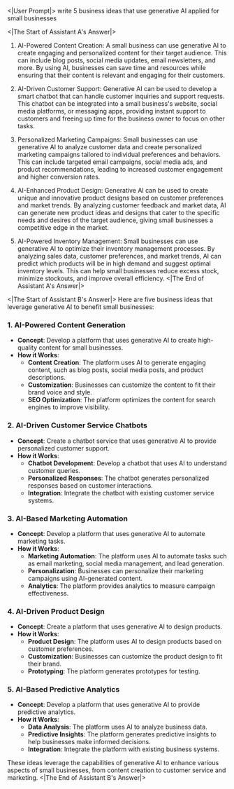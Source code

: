 <|User Prompt|>
write 5 business ideas that use generative AI applied for small businesses 

<|The Start of Assistant A's Answer|>
1. AI-Powered Content Creation: A small business can use generative AI to create engaging and personalized content for their target audience. This can include blog posts, social media updates, email newsletters, and more. By using AI, businesses can save time and resources while ensuring that their content is relevant and engaging for their customers.

2. AI-Driven Customer Support: Generative AI can be used to develop a smart chatbot that can handle customer inquiries and support requests. This chatbot can be integrated into a small business's website, social media platforms, or messaging apps, providing instant support to customers and freeing up time for the business owner to focus on other tasks.

3. Personalized Marketing Campaigns: Small businesses can use generative AI to analyze customer data and create personalized marketing campaigns tailored to individual preferences and behaviors. This can include targeted email campaigns, social media ads, and product recommendations, leading to increased customer engagement and higher conversion rates.

4. AI-Enhanced Product Design: Generative AI can be used to create unique and innovative product designs based on customer preferences and market trends. By analyzing customer feedback and market data, AI can generate new product ideas and designs that cater to the specific needs and desires of the target audience, giving small businesses a competitive edge in the market.

5. AI-Powered Inventory Management: Small businesses can use generative AI to optimize their inventory management processes. By analyzing sales data, customer preferences, and market trends, AI can predict which products will be in high demand and suggest optimal inventory levels. This can help small businesses reduce excess stock, minimize stockouts, and improve overall efficiency.
<|The End of Assistant A's Answer|>

<|The Start of Assistant B's Answer|>
Here are five business ideas that leverage generative AI to benefit small businesses:

### 1. **AI-Powered Content Generation**

- **Concept**: Develop a platform that uses generative AI to create high-quality content for small businesses.
- **How it Works**: 
  - **Content Creation**: The platform uses AI to generate engaging content, such as blog posts, social media posts, and product descriptions.
  - **Customization**: Businesses can customize the content to fit their brand voice and style.
  - **SEO Optimization**: The platform optimizes the content for search engines to improve visibility.

### 2. **AI-Driven Customer Service Chatbots**

- **Concept**: Create a chatbot service that uses generative AI to provide personalized customer support.
- **How it Works**:
  - **Chatbot Development**: Develop a chatbot that uses AI to understand customer queries.
  - **Personalized Responses**: The chatbot generates personalized responses based on customer interactions.
  - **Integration**: Integrate the chatbot with existing customer service systems.

### 3. **AI-Based Marketing Automation**

- **Concept**: Develop a platform that uses generative AI to automate marketing tasks.
- **How it Works**:
  - **Marketing Automation**: The platform uses AI to automate tasks such as email marketing, social media management, and lead generation.
  - **Personalization**: Businesses can personalize their marketing campaigns using AI-generated content.
  - **Analytics**: The platform provides analytics to measure campaign effectiveness.

### 4. **AI-Driven Product Design**

- **Concept**: Create a platform that uses generative AI to design products.
- **How it Works**:
  - **Product Design**: The platform uses AI to design products based on customer preferences.
  - **Customization**: Businesses can customize the product design to fit their brand.
  - **Prototyping**: The platform generates prototypes for testing.

### 5. **AI-Based Predictive Analytics**

- **Concept**: Develop a platform that uses generative AI to provide predictive analytics.
- **How it Works**:
  - **Data Analysis**: The platform uses AI to analyze business data.
  - **Predictive Insights**: The platform generates predictive insights to help businesses make informed decisions.
  - **Integration**: Integrate the platform with existing business systems.

These ideas leverage the capabilities of generative AI to enhance various aspects of small businesses, from content creation to customer service and marketing.
<|The End of Assistant B's Answer|>